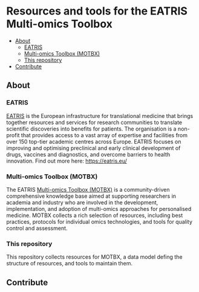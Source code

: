 # Resources and tools for the EATRIS Multi-omics Toolbox<!-- omit from toc -->

- [About](#about)
  - [EATRIS](#eatris)
  - [Multi-omics Toolbox (MOTBX)](#multi-omics-toolbox-motbx)
  - [This repository](#this-repository)
- [Contribute](#contribute)

## About

### EATRIS

[EATRIS](https://eatris.eu/) is the European infrastructure for translational medicine that brings together resources and services for research communities to translate scientific discoveries into benefits for patients. The organisation is a non-profit that provides access to a vast array of expertise and facilities from over 150 top-tier academic centres across Europe. EATRIS focuses on improving and optimising preclinical and early clinical development of drugs, vaccines and diagnostics, and overcome barriers to health innovation. Find out more here: https://eatris.eu/

### Multi-omics Toolbox (MOTBX)

The EATRIS [Multi-omics Toolbox (MOTBX)](<insert-link-to-motbx>) is a community-driven comprehensive knowledge base aimed at supporting researchers in academia and industry who are involved in the development, implementation, and adoption of multi-omics approaches for personalised medicine. MOTBX collects a rich selection of resources, including best practices, protocols for individual omics technologies, and tools for quality control and assessment. <MOTBX is available at insert-link.>

### This repository

This repository collects resources for MOTBX, a data model defing the structure of resources, and tools to maintain them.

## Contribute

<create-issue>

